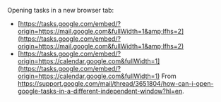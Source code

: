 Opening tasks in a new browser tab:
* [https://tasks.google.com/embed/?origin=https://mail.google.com&fullWidth=1&amp;lfhs=2](https://tasks.google.com/embed/?origin=https://mail.google.com&fullWidth=1&amp;lfhs=2)
* [https://tasks.google.com/embed/?origin=https://calendar.google.com&fullWidth=1](https://tasks.google.com/embed/?origin=https://calendar.google.com&fullWidth=1)
From https://support.google.com/mail/thread/3651804/how-can-i-open-google-tasks-in-a-different-independent-window?hl=en.

